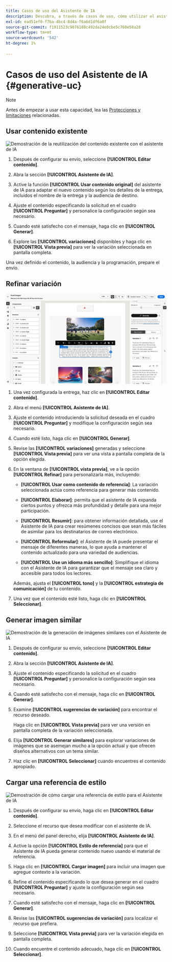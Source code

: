 ```yaml
---
title: Casos de uso del Asistente de IA
description: Descubra, a través de casos de uso, cómo utilizar el asistente de IA
exl-id: ead51ef0-f7ba-4bc4-8d4a-f6a6d1df6a0f
source-git-commit: f1911523c9076188c492da24e0cbe5c760e58a28
workflow-type: tm+mt
source-wordcount: '542'
ht-degree: 1%

---
```


# Casos de uso del Asistente de IA {#generative-uc}

>[!NOTE]
>
>Antes de empezar a usar esta capacidad, lea las [Protecciones y limitaciones](generative-gs.md#generative-guardrails) relacionadas.

## Usar contenido existente

![Demostración de la reutilización del contenido existente con el asistente de IA](assets/do-not-localize/gen-ai-reuse-text.gif)

1. Después de configurar su envío, seleccione **[!UICONTROL Editar contenido]**.

1. Abra la sección **[!UICONTROL Asistente de IA]**.

1. Active la función **[!UICONTROL Usar contenido original]** del asistente de IA para adaptar el nuevo contenido según los detalles de la entrega, incluidos el nombre de la entrega y la audiencia de destino.

1. Ajuste el contenido especificando la solicitud en el cuadro **[!UICONTROL Preguntar]** y personalice la configuración según sea necesario.

1. Cuando esté satisfecho con el mensaje, haga clic en **[!UICONTROL Generar]**.

1. Explore las **[!UICONTROL variaciones]** disponibles y haga clic en **[!UICONTROL Vista previa]** para ver la variación seleccionada en pantalla completa.

Una vez definido el contenido, la audiencia y la programación, prepare el envío.

## Refinar variación

![Demostración de refinar las variaciones de contenido con el Asistente de IA](assets/do-not-localize/gen-ai-variation.gif)

1. Una vez configurada la entrega, haz clic en **[!UICONTROL Editar contenido]**.

1. Abra el menú **[!UICONTROL Asistente de IA]**.

1. Ajuste el contenido introduciendo la solicitud deseada en el cuadro **[!UICONTROL Preguntar]** y modifique la configuración según sea necesario.

1. Cuando esté listo, haga clic en **[!UICONTROL Generar]**.

1. Revise las **[!UICONTROL variaciones]** generadas y seleccione **[!UICONTROL Vista previa]** para ver una vista a pantalla completa de la opción elegida.

1. En la ventana de **[!UICONTROL vista previa]**, ve a la opción **[!UICONTROL Refinar]** para personalizarla más, incluyendo:

   * **[!UICONTROL Usar como contenido de referencia]**: La variación seleccionada actúa como referencia para generar más contenido.

   * **[!UICONTROL Elaborar]**: permita que el asistente de IA expanda ciertos puntos y ofrezca más profundidad y detalle para una mejor participación.

   * **[!UICONTROL Resumir]**: para obtener información detallada, use el Asistente de IA para crear resúmenes concisos que sean más fáciles de asimilar para los destinatarios de correo electrónico.

   * **[!UICONTROL Reformular]**: el Asistente de IA puede presentar el mensaje de diferentes maneras, lo que ayuda a mantener el contenido actualizado para una variedad de audiencias.

   * **[!UICONTROL Use un idioma más sencillo]**: Simplifique el idioma con el Asistente de IA para garantizar que el mensaje sea claro y accesible para todos los lectores.

   Además, ajusta el **[!UICONTROL tono]** y la **[!UICONTROL estrategia de comunicación]** de tu contenido.

1. Una vez que el contenido esté listo, haga clic en **[!UICONTROL Seleccionar]**.

## Generar imagen similar

![Demostración de la generación de imágenes similares con el Asistente de IA](assets/do-not-localize/uc-image-similar.gif)

1. Después de configurar su envío, seleccione **[!UICONTROL Editar contenido]**.

1. Abra la sección **[!UICONTROL Asistente de IA]**.

1. Ajuste el contenido especificando la solicitud en el cuadro **[!UICONTROL Preguntar]** y personalice la configuración según sea necesario.

1. Cuando esté satisfecho con el mensaje, haga clic en **[!UICONTROL Generar]**.

1. Examine **[!UICONTROL sugerencias de variación]** para encontrar el recurso deseado.

   Haga clic en **[!UICONTROL Vista previa]** para ver una versión en pantalla completa de la variación seleccionada.

1. Elija **[!UICONTROL Generar similares]** para explorar variaciones de imágenes que se asemejan mucho a la opción actual y que ofrecen diseños alternativos con un tema similar.

1. Haz clic en **[!UICONTROL Seleccionar]** cuando encuentres el contenido apropiado.

## Cargar una referencia de estilo

![Demostración de cómo cargar una referencia de estilo para el Asistente de IA](assets/do-not-localize/uc-image-reference.gif)

1. Después de configurar su envío, haga clic en **[!UICONTROL Editar contenido]**.

1. Seleccione el recurso que desea modificar con el asistente de IA.

1. En el menú del panel derecho, elija **[!UICONTROL Asistente de IA]**.

1. Active la opción **[!UICONTROL Estilo de referencia]** para que el Asistente de IA pueda generar contenido nuevo usando el material de referencia.

1. Haga clic en **[!UICONTROL Cargar imagen]** para incluir una imagen que agregue contexto a la variación.

1. Refine el contenido especificando lo que desea generar en el cuadro **[!UICONTROL Preguntar]** y ajuste la configuración según sea necesario.

1. Cuando esté satisfecho con el mensaje, haga clic en **[!UICONTROL Generar]**.

1. Revise las **[!UICONTROL sugerencias de variación]** para localizar el recurso que prefiera.

1. Seleccione **[!UICONTROL Vista previa]** para ver la variación elegida en pantalla completa.

1. Cuando encuentre el contenido adecuado, haga clic en **[!UICONTROL Seleccionar]**.
